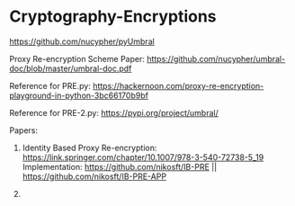 # Cryptography-Encryptions

https://github.com/nucypher/pyUmbral

Proxy Re-encryption Scheme Paper:
https://github.com/nucypher/umbral-doc/blob/master/umbral-doc.pdf

Reference for PRE.py:
https://hackernoon.com/proxy-re-encryption-playground-in-python-3bc66170b9bf

Reference for PRE-2.py:
https://pypi.org/project/umbral/

Papers:

1) Identity Based Proxy Re-encryption: 
   https://link.springer.com/chapter/10.1007/978-3-540-72738-5_19
   Implementation: 
   https://github.com/nikosft/IB-PRE || 
   https://github.com/nikosft/IB-PRE-APP

2)
